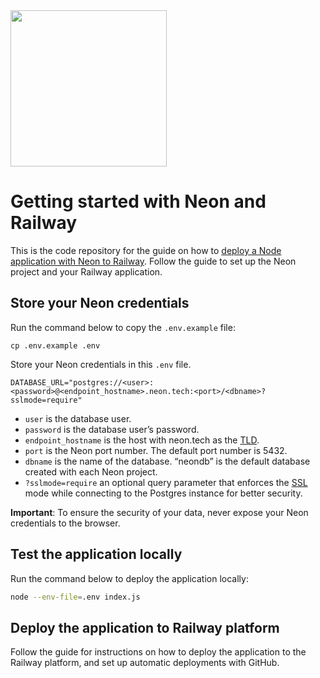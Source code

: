 <img width="250px" src="https://raw.githubusercontent.com/neondatabase/website/a898a3ff9c2786a3fd4691d083eb8f3c751e008b/src/images/logo-white.svg" />

# Getting started with Neon and Railway

This is the code repository for the guide on how to [deploy a Node application with Neon to Railway](https://neon.tech/docs/guides/railway). Follow the guide to set up the Neon project and your Railway application. 

## Store your Neon credentials

Run the command below to copy the `.env.example` file:

```
cp .env.example .env
```

Store your Neon credentials in this `.env` file.

```
DATABASE_URL="postgres://<user>:<password>@<endpoint_hostname>.neon.tech:<port>/<dbname>?sslmode=require"
```

- `user` is the database user.
- `password` is the database user’s password.
- `endpoint_hostname` is the host with neon.tech as the [TLD](https://www.cloudflare.com/en-gb/learning/dns/top-level-domain/).
- `port` is the Neon port number. The default port number is 5432.
- `dbname` is the name of the database. “neondb” is the default database created with each Neon project.
- `?sslmode=require` an optional query parameter that enforces the [SSL](https://www.cloudflare.com/en-gb/learning/ssl/what-is-ssl/) mode while connecting to the Postgres instance for better security.

**Important**: To ensure the security of your data, never expose your Neon credentials to the browser.

## Test the application locally

Run the command below to deploy the application locally:

```bash
node --env-file=.env index.js
```

## Deploy the application to Railway platform

Follow the guide for instructions on how to deploy the application to the Railway platform, and set  up automatic deployments with GitHub.